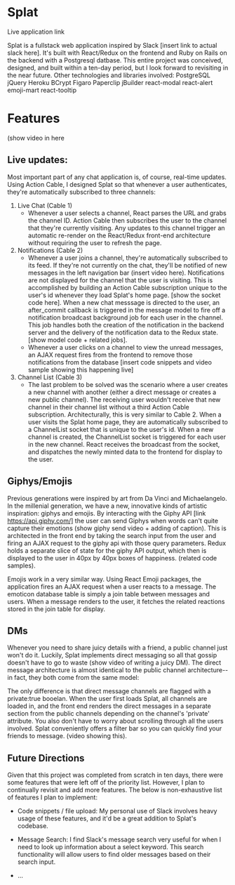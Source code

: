 # Splat
Live application link

Splat is a fullstack web application inspired by Slack [insert link to actual slack here]. It's built with React/Redux on the frontend and Ruby on Rails on the backend with a Postgresql datbase. This entire project was conceived, designed, and built within a ten-day period, but I look forward to revisiting in the near future. Other technologies and libraries involved:
PostgreSQL
jQuery
Heroku
BCrypt
Figaro
Paperclip
jBuilder
react-modal
react-alert
emoji-mart
react-tooltip

# Features 
(show video in here 

## Live updates:
Most important part of any chat application is, of course, real-time updates. Using Action Cable, I designed Splat so that whenever a user authenticates, they're automatically subscribed to three channels:
  1) Live Chat (Cable 1)
      + Whenever a user selects a channel, React parses the URL and grabs the channel ID. Action Cable then subscribes the user to the channel that they're currently visiting. Any updates to this channel trigger an automatic re-render on the React/Redux front-end architecture without requiring the user to refresh the page. 
  2) Notifications (Cable 2)
      + Whenever a user joins a channel, they're automatically subscribed to its feed. If they're not currently on the chat, they'll be notified of new messages in the left navigation bar (insert video here). Notifications are not displayed for the channel that the user is visiting. This is accomplished by building an Action Cable subscription unique to the user's id whenever they load Splat's home page. [show the socket code here]. When a new chat messsage is directed to the user, an after_commit callback is triggered in the message model to fire off a notification broadcast background job for each user in the channel. This job handles both the creation of the notification in the backend server and the delivery of the notification data to the Redux state. [show model code + related jobs].
      + Whenever a user clicks on a channel to view the unread messages, an AJAX request fires from the frontend to remove those notifications from the database [insert code snippets and video sample showing this happening live]
  3) Channel List (Cable 3)
      +  The last problem to be solved was the scenario where a user creates a new channel with another (either a direct message or creates a new public channel). The receiving user wouldn't receive that new channel in their channel list without a third Action Cable subscription. Architecturally, this is very similar to Cable 2. When a user visits the Splat home page, they are automatically subscribed to a ChannelList socket that is unique to the user's id. When a new channel is created, the ChannelList socket is triggered for each user in the new channel. React receives the broadcast from the socket, and dispatches the newly minted data to the frontend for display to the user.
      
## Giphys/Emojis
  Previous generations were inspired by art from Da Vinci and Michaelangelo. In the millenial generation, we have a new, innovative kinds of artistic inspiration: giphys and emojis. By interacting with the Giphy API [link https://api.giphy.com/] the user can send Giphys when words can't quite capture their emotions (show giphy send video + adding of caption). This is architected in the front end by taking the search input from the user and firing an AJAX request to the giphy api with those query parameters. Redux holds a separate slice of state for the giphy API output, which then is displayed to the user in 40px by 40px boxes of happiness. (related code samples).

  Emojis work in a very similar way. Using React Emoji packages, the application fires an AJAX request when a user reacts to a message. The emoticon database table is simply a join table between messages and users. When a message renders to the user, it fetches the related reactions stored in the join table for display. 

## DMs  
  Whenever you need to share juicy details with a friend, a public channel just won't do it. Luckily, Splat implements direct messaging so all that gossip doesn't have to go to waste (show video of writing a juicy DM). The direct message architecture is almost identical to the public channel architecture--in fact, they both come from the same model:

The only difference is that direct message channels are flagged with a private:true booelan. When the user first loads Splat, all channels are loaded in, and the front end renders the direct messages in a separate section from the public channels depending on the channel's 'private' attribute.  You also don't have to worry about scrolling through all the users involved. Splat conveniently offers a filter bar so you can quickly find your friends to message. (video showing this).

## Future Directions
Given that this project was completed from scratch in ten days, there were some features that were left off of the priority list. However, I plan to continually revisit and add more features. The below is non-exhaustive list of features I plan to implement:

  + Code snippets / file upload: My personal use of Slack involves heavy usage of these features, and it'd be a great addition to Splat's codebase.
  
  + Message Search: I find Slack's message search very useful for when I need to look up information about a select keyword. This search functionality will allow users to find older messages based on their search input.




* ...
